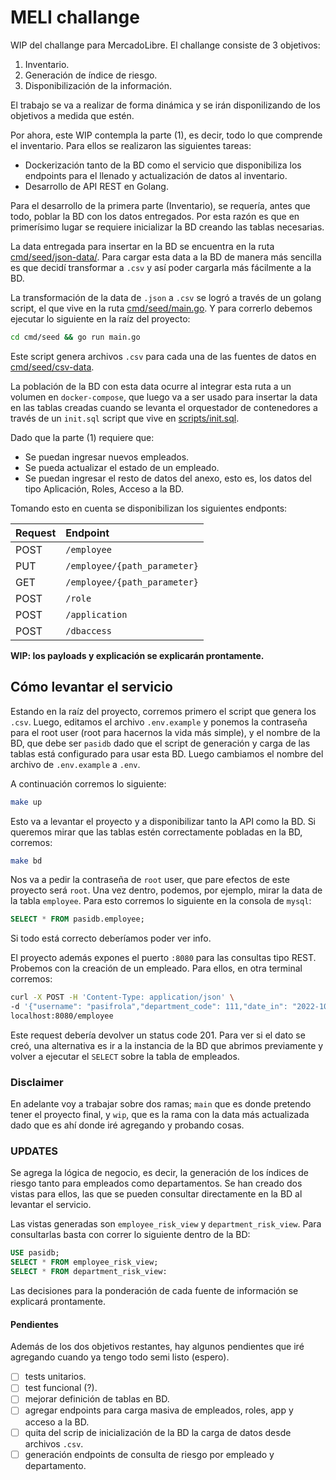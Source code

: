 # MELI challange

WIP del challange para MercadoLibre. El challange consiste de 3 objetivos:

1. Inventario.
2. Generación de índice de riesgo.
3. Disponibilización de la información.

El trabajo se va a realizar de forma dinámica y se irán disponilizando de los objetivos a medida que estén.

Por ahora, este WIP contempla la parte (1), es decir, todo lo que comprende el inventario. Para ellos se realizaron las siguientes tareas:

- Dockerización tanto de la BD como el servicio que disponibiliza los endpoints para el llenado y actualización de datos al inventario.
- Desarrollo de API REST en Golang.

Para el desarrollo de la primera parte (Inventario), se requería, antes que todo, poblar la BD con los datos entregados. Por esta razón es que en primerísimo lugar se requiere inicializar la BD creando las tablas necesarias.

La data entregada para insertar en la BD se encuentra en la ruta [cmd/seed/json-data/](cmd/seed/json-data). Para cargar esta data a la BD de manera más sencilla es que decidí transformar a `.csv` y así poder cargarla más fácilmente a la BD.

La transformación de la data de `.json` a `.csv` se logró a través de un golang script, el que vive en la ruta [cmd/seed/main.go](cmd/seed/main.go). Y para correrlo debemos ejecutar lo siguiente en la raíz del proyecto:

```bash
cd cmd/seed && go run main.go
```

Este script genera archivos `.csv` para cada una de las fuentes de datos en [cmd/seed/csv-data](cmd/seed/csv-data).

La población de la BD con esta data ocurre al integrar esta ruta a un volumen en `docker-compose`, que luego va a ser usado para insertar la data en las tablas creadas cuando se levanta el orquestador de contenedores a través de un `init.sql` script que vive en [scripts/init.sql](scripts/init.sql).

Dado que la parte (1) requiere que:

- Se puedan ingresar nuevos empleados.
- Se pueda actualizar el estado de un empleado.
- Se puedan ingresar el resto de datos del anexo, esto es, los datos del tipo Aplicación, Roles, Acceso a la BD.

Tomando esto en cuenta se disponibilizan los siguientes endponts:

| Request | Endpoint |
| :-- | :-- |
| POST | `/employee` |
| PUT | `/employee/{path_parameter}` |
| GET | `/employee/{path_parameter}` |
| POST | `/role` |
| POST | `/application` |
| POST | `/dbaccess` |

**WIP: los payloads y explicación se explicarán prontamente.**

## Cómo levantar el servicio

Estando en la raíz del proyecto, corremos primero el script que genera los `.csv`. Luego, editamos el archivo `.env.example` y ponemos la contraseña para el root user (root para hacernos la vida más simple), y el nombre de la BD, que debe ser `pasidb` dado que el script de generación y carga de las tablas está configurado para usar esta BD. Luego cambiamos el nombre del archivo de `.env.example` a `.env`.

A continuación corremos lo siguiente:

```bash
make up
```

Esto va a levantar el proyecto y a disponibilizar tanto la API como la BD. Si queremos mirar que las tablas estén correctamente pobladas en la BD, corremos:

```bash
make bd
```

Nos va a pedir la contraseña de `root` user, que pare efectos de este proyecto será `root`. Una vez dentro, podemos, por ejemplo, mirar la data de la tabla `employee`. Para esto corremos lo siguiente en la consola de `mysql`:

```sql
SELECT * FROM pasidb.employee;
```

Si todo está correcto deberíamos poder ver info.

El proyecto además expones el puerto `:8080` para las consultas tipo REST. Probemos con la creación de un empleado. Para ellos, en otra terminal corremos:

```bash
curl -X POST -H 'Content-Type: application/json' \
-d '{"username": "pasifrola","department_code": 111,"date_in": "2022-10-12"}' \
localhost:8080/employee
```

Este request debería devolver un status code 201. Para ver si el dato se creó, una alternativa es ir a la instancia de la BD que abrimos previamente y volver a ejecutar el `SELECT` sobre la tabla de empleados.


### Disclaimer

En adelante voy  a trabajar sobre dos ramas; `main` que es donde pretendo tener el proyecto final, y `wip`, que es la rama con la data más actualizada dado que es ahí donde iré agregando y probando cosas.

### UPDATES

Se agrega la lógica de negocio, es decir, la generación de los índices de riesgo tanto para empleados como departamentos. Se han creado dos vistas para ellos, las que se pueden consultar directamente en la BD al levantar el servicio.

Las vistas generadas son `employee_risk_view` y `department_risk_view`. Para consultarlas basta con correr lo siguiente dentro de la BD:

```sql
USE pasidb;
SELECT * FROM employee_risk_view;
SELECT * FROM department_risk_view:
```

Las decisiones para la ponderación de cada fuente de información se explicará prontamente.

#### Pendientes

Además de los dos objetivos restantes, hay algunos pendientes que iré agregando cuando ya tengo todo semi listo (espero).

- [ ] tests unitarios.
- [ ] test funcional (?).
- [ ] mejorar definición de tablas en BD.
- [ ] agregar endpoints para carga masiva de empleados, roles, app y acceso a la BD.
- [ ] quita del scrip de inicialización de la BD la carga de datos desde archivos `.csv`.
- [ ] generación endpoints de consulta de riesgo por empleado y departamento.

